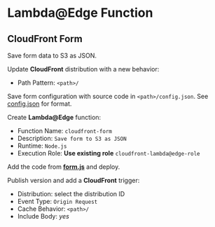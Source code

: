 # Lambda@Edge Function
## CloudFront Form

Save form data to S3 as JSON.

Update **CloudFront** distribution with a new behavior:

- Path Pattern: `<path>/`

Save form configuration with source code in `<path>/config.json`.
See [config.json](config.json) for format.

Create **Lambda@Edge** function:

- Function Name: `cloudfront-form`
- Description: `Save form to S3 as JSON`
- Runtime: `Node.js`
- Execution Role: **Use existing role** `cloudfront-lambda@edge-role`

Add the code from **[form.js](form.js)** and deploy.

Publish version and add a **CloudFront** trigger:

- Distribution: select the distribution ID
- Event Type: `Origin Request`
- Cache Behavior: `<path>/`
- Include Body: _yes_
